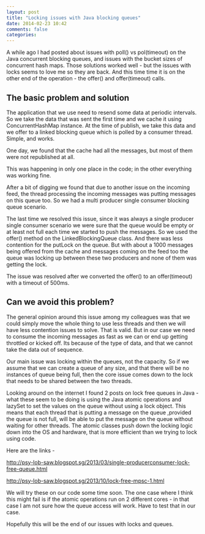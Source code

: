 ```yaml
---
layout: post
title: "Locking issues with Java blocking queues"
date: 2014-02-23 10:42
comments: false
categories:
---
```


A while ago I had posted about issues with poll() vs pol(timeout) on the Java concurrent blocking queues, and issues with the bucket sizes of concurrent hash maps. Those solutions worked well - but the issues with locks seems to love me so they are back. And this time time it is on the other end of the operation - the offer() and offer(timeout) calls.


<h2>The basic problem and solution</h2>
The application that we use need to resend some data at periodic intervals. So we take the data that was sent the first time and we cache it using ConcurrentHashMap instance. At the time of publish, we take this data and we offer to a linked blocking queue which is polled by a consumer thread. Simple, and works.

One day, we found that the cache had all the messages, but most of them were not republished at all.

This was happening in only one place in the code; in the other everything was working fine.

After a bit of digging we found that due to another issue on the incoming feed, the thread processing the incoming messages was putting messages on this queue too. So we had a multi producer single consumer blocking queue scenario.

The last time we resolved this issue, since it was always a single producer single consumer scenario we were sure that the queue would be empty or at least not full each time we started to push the messages. So we used the offer() method on the LinkedBlockingQueue class. And there was less contention for the putLock on the queue. But with about a 1000 messages being offered from the cache and messages coming on the feed too the queue was locking up between these two producers and none of them was getting the lock.

The issue was resolved after we converted the offer() to an offer(timeout) with a timeout of 500ms.
<h2>Can we avoid this problem?</h2>
The general opinion around this issue among my colleagues was that we could simply move the whole thing to use less threads and then we will have less contention issues to solve. That is valid. But in our case we need to consume the incoming messages as fast as we can or end up getting throttled or kicked off. Its because of the type of data, and that we cannot take the data out of sequence.

Our main issue was locking within the queues, not the capacity. So if we assume that we can create a queue of any size, and that there will be no instances of queue being full, then the core issue comes down to the lock that needs to be shared between the two threads.

Looking around on the internet I found 2 posts on lock free queues in Java - what these seem to be doing is using the Java atomic operations and lazySet to set the values on the queue without using a lock object. This means that each thread that is putting a message on the queue ,provided the queue is not full, will be able to put the message on the queue without waiting for other threads. The atomic classes push down the locking logic down into the OS and hardware, that is more efficient than we trying to lock using code.

Here are the links -

<a href="http://psy-lob-saw.blogspot.sg/2013/03/single-producerconsumer-lock-free-queue.html">http://psy-lob-saw.blogspot.sg/2013/03/single-producerconsumer-lock-free-queue.html</a>

<a href="http://psy-lob-saw.blogspot.sg/2013/10/lock-free-mpsc-1.html">http://psy-lob-saw.blogspot.sg/2013/10/lock-free-mpsc-1.html</a>

We will try these on our code some time soon. The one case where I think this might fail is if the atomic operations run on 2 different cores - in that case I am not sure how the queue access will work. Have to test that in our case.

Hopefully this will be the end of our issues with locks and queues.
